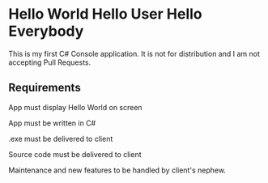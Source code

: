 # Hello World Hello User Hello Everybody

This is my first C# Console application. It is not for distribution and I am not accepting Pull Requests.

## Requirements

App must display Hello World on screen

App must be written in C#

.exe must be delivered to client

Source code must be delivered to client

Maintenance and new features to be handled by client's nephew.
